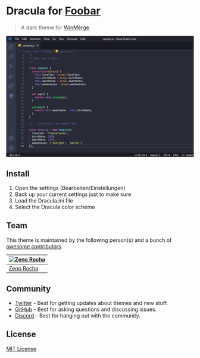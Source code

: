 # Dracula for [Foobar](https://foobar.com)

> A dark theme for [WinMerge](https://winmerge.org/).

![Screenshot](./screenshot.png)

## Install

 1. Open the settings (Bearbeiten/Einstellungen)
 1. Back up your current settings just to make sure
 1. Load the Dracula.ini file
 1. Select the Dracula color scheme

## Team

This theme is maintained by the following person(s) and a bunch of [awesome contributors](https://github.com/dracula/foobar/graphs/contributors).

| [![Zeno Rocha](https://github.com/zenorocha.png?size=100)](https://github.com/zenorocha) |
| ---------------------------------------------------------------------------------------- |
| [Zeno Rocha](https://github.com/zenorocha)                                               |

## Community

- [Twitter](https://twitter.com/draculatheme) - Best for getting updates about themes and new stuff.
- [GitHub](https://github.com/dracula/dracula-theme/discussions) - Best for asking questions and discussing issues.
- [Discord](https://draculatheme.com/discord-invite) - Best for hanging out with the community.

## License

[MIT License](./LICENSE)
